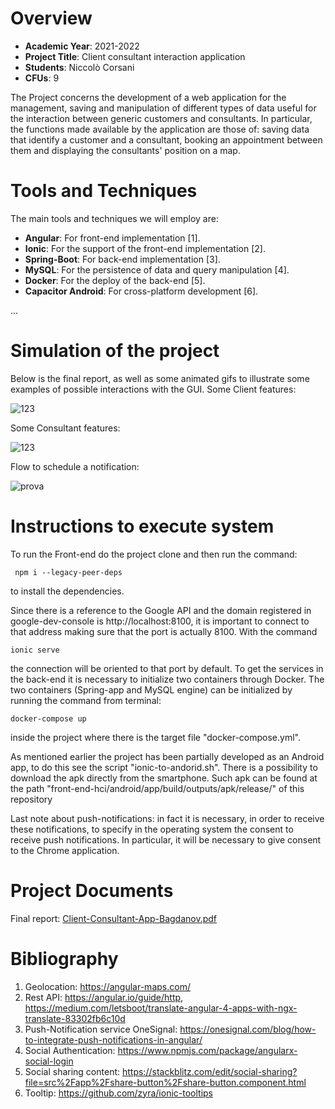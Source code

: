 


# Overview

- **Academic Year**: 2021-2022
- **Project Title**: Client consultant interaction application
- **Students**: Niccolò Corsani
- **CFUs**: 9

The Project concerns the development of a web application for the management, saving and manipulation of different types of data useful for the interaction between generic customers and consultants. In particular, the functions made available by the application are those of: saving data that identify a customer and a consultant, booking an appointment between them and displaying the consultants' position on a map.

# Tools and Techniques

The main tools and techniques we will employ are:

- **Angular**: For front-end implementation \[1\].
- **Ionic**: For the support of the front-end implementation \[2\].
- **Spring-Boot**: For back-end implementation \[3\].
- **MySQL**: For the persistence of data and query manipulation \[4\].
- **Docker**: For the deploy of the back-end \[5\].
- **Capacitor Android**: For cross-platform development \[6\].


...


# Simulation of the project

Below is the final report, as well as some animated gifs to illustrate some examples of possible interactions with the GUI.
Some Client features:



![123](https://user-images.githubusercontent.com/79635059/153195959-f6761ac7-0aa6-4ac5-a26d-159ac1c8c9b7.gif)


Some Consultant features:



![123](https://user-images.githubusercontent.com/79635059/153251350-3c412134-565f-4d8b-8b87-22009bf377f1.gif)


Flow to schedule a notification:



![prova](https://user-images.githubusercontent.com/79635059/153254230-93f51ab0-f132-4d5a-91f5-7b6a259f39e1.gif)




# Instructions to execute system




To run the Front-end do the project clone and then run the command:

```
 npm i --legacy-peer-deps
 ```
 to install the dependencies.

Since there is a reference to the Google API and the domain registered in google-dev-console is http://localhost:8100, it is important to connect to that address making sure that the port is actually 8100. With the command 
```
ionic serve
```
the connection will be oriented to that port by default.
To get the services in the back-end it is necessary to initialize two containers through Docker. The two containers (Spring-app and MySQL engine) can be initialized by running the command from terminal: 
```
docker-compose up
```

inside the project where there is the target file "docker-compose.yml".

As mentioned earlier the project has been partially developed as an Android app, to do this see the script "ionic-to-andorid.sh".
There is a possibility to download the apk directly from the smartphone. Such apk can be found at the path "front-end-hci/android/app/build/outputs/apk/release/"
of this repository

Last note about push-notifications: in fact it is necessary, in order to receive these notifications, to specify in the operating system the consent to receive push notifications. In particular, it will be necessary to give consent to the Chrome application.

# Project Documents

Final report: [Client-Consultant-App-Bagdanov.pdf](https://github.com/niccolocorsani/front-end-hci/files/8044499/Client-Consultant-App-Bagdanov.pdf)





# Bibliography

1.	Geolocation: https://angular-maps.com/
2.	Rest API: https://angular.io/guide/http, https://medium.com/letsboot/translate-angular-4-apps-with-ngx-translate-83302fb6c10d
3.	Push-Notification service OneSignal: https://onesignal.com/blog/how-to-integrate-push-notifications-in-angular/
4.	Social Authentication:  https://www.npmjs.com/package/angularx-social-login
5.	Social sharing content: https://stackblitz.com/edit/social-sharing?file=src%2Fapp%2Fshare-button%2Fshare-button.component.html
6.	Tooltip: https://github.com/zyra/ionic-tooltips






